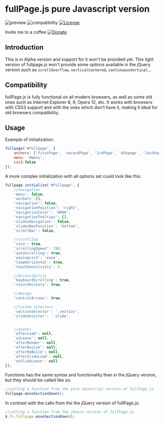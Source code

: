 # fullPage.js pure Javascript version
![preview](https://raw.github.com/alvarotrigo/fullPage.js/master/examples/imgs/intro.png)
![compatibility](https://raw.github.com/alvarotrigo/fullPage.js/master/examples/imgs/compatible.gif)
[![License](http://img.shields.io/badge/License-MIT-blue.svg)](http://opensource.org/licenses/MIT)

Invite me to a coffee
[![Donate](https://www.paypalobjects.com/en_US/GB/i/btn/btn_donateCC_LG.gif)](https://www.paypal.com/cgi-bin/webscr?cmd=_donations&business=BEK5JQCQMED4J&lc=GB&item_name=fullPage%2ejs&currency_code=USD&bn=PP%2dDonationsBF%3abtn_donateCC_LG%2egif%3aNonHosted)

## Introduction

This is in Alpha version and support for it won't be provided yet.
This light version of fullpage.js won't provide some options available in the jQuery version such as `scrollOverflow`, `verticalCentered`, `continuousVertical`...


## Compatibility
fullPage.js is fully functional on all modern browsers, as well as some old ones such as Internet Explorer 8, 9, Opera 12, etc.
It works with browsers with CSS3 support and with the ones which don't have it, making it ideal for old browsers compatibility.


## Usage

Example of initialization:

```javascript
fullpage('#fullpage', {
	anchors: ['firstPage', 'secondPage', '3rdPage', '4thpage', 'lastPage'],
	menu: '#menu',
	css3:false
});
```


A more complex initialization with all options set could look like this:
```javascript
fullpage.initialize('#fullpage', {
	//navigation
	'menu': false,
	'anchors':[],
	'navigation': false,
	'navigationPosition': 'right',
	'navigationColor': '#000',
	'navigationTooltips': [],
	'slidesNavigation': false,
	'slidesNavPosition': 'bottom',
	'scrollBar': false,

	//scrolling
	'css3': true,
	'scrollingSpeed': 700,
	'autoScrolling': true,
	'easingcss3': 'ease',
	'loopHorizontal': true,
	'touchSensitivity': 5,

	//Accessibility
	'keyboardScrolling': true,
	'recordHistory': true,

	//design
	'controlArrows': true,

	//Custom selectors
	'sectionSelector': '.section',
	'slideSelector': '.slide',


	//events
	'afterLoad': null,
	'onLeave': null,
	'afterRender': null,
	'afterResize': null,
	'afterReBuild': null,
	'afterSlideLoad': null,
	'onSlideLeave': null
});
```

Functions has the same syntax and functionality than in the jQuery version, but they should be called like so:

```javascript
//calling a function from the pure Javascript version of fullPage.js
fullpage.moveSectionDown();
```

In contrast with the calls from the the jQuery version of fullPage.js:
```javascript
//calling a function from the jQuery version of fullPage.js
$.fn.fullpage.moveSectionDown();
```